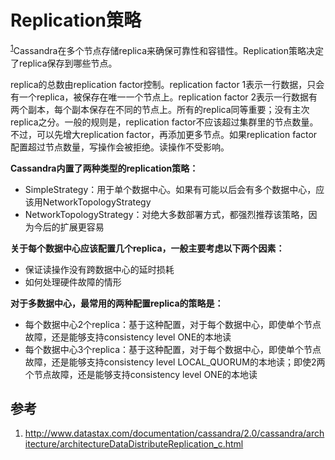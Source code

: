 # Replication策略

<sup>[1](#ref_1)</sup>Cassandra在多个节点存储replica来确保可靠性和容错性。Replication策略决定了replica保存到哪些节点。

replica的总数由replication factor控制。replication factor 1表示一行数据，只会有一个replica，被保存在唯一一个节点上。replication factor 2表示一行数据有两个副本，每个副本保存在不同的节点上。所有的replica同等重要；没有主次replica之分。一般的规则是，replication factor不应该超过集群里的节点数量。不过，可以先增大replication factor，再添加更多节点。如果replication factor配置超过节点数量，写操作会被拒绝。读操作不受影响。

**Cassandra内置了两种类型的replication策略：**
* SimpleStrategy：用于单个数据中心。如果有可能以后会有多个数据中心，应该用NetworkTopologyStrategy
* NetworkTopologyStrategy：对绝大多数部署方式，都强烈推荐该策略，因为今后的扩展更容易

**关于每个数据中心应该配置几个replica，一般主要考虑以下两个因素：**

* 保证读操作没有跨数据中心的延时损耗
* 如何处理硬件故障的情形

**对于多数据中心，最常用的两种配置replica的策略是：**

* 每个数据中心2个replica：基于这种配置，对于每个数据中心，即使单个节点故障，还是能够支持consistency level ONE的本地读
* 每个数据中心3个replica：基于这种配置，对于每个数据中心，即使单个节点故障，还是能够支持consistency level LOCAL_QUORUM的本地读；即使2两个节点故障，还是能够支持consistency level ONE的本地读

## 参考

1. <a name="ref_1"><a>http://www.datastax.com/documentation/cassandra/2.0/cassandra/architecture/architectureDataDistributeReplication_c.html
